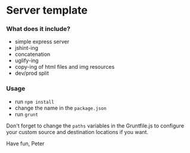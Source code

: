 # Server template


### What does it include?

- simple express server
- jshint-ing
- concatenation
- uglify-ing
- copy-ing of html files and img resources
- dev/prod split


### Usage

- run `npm install`
- change the name in the `package.json`
- run `grunt`

Don't forget to change the `paths` variables in the Gruntfile.js to configure your custom source and destination locations if you want.

Have fun,
Peter